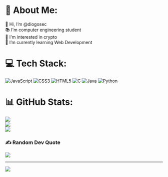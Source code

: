 # 💫 About Me:
👋 Hi, I’m @diogosec<br>📚 I'm computer engineering student<br>👀 I'm interested in crypto<br>🌱 I’m currently learning Web Development


# 💻 Tech Stack:
![JavaScript](https://img.shields.io/badge/javascript-%23323330.svg?style=for-the-badge&logo=javascript&logoColor=%23F7DF1E) ![CSS3](https://img.shields.io/badge/css3-%231572B6.svg?style=for-the-badge&logo=css3&logoColor=white) ![HTML5](https://img.shields.io/badge/html5-%23E34F26.svg?style=for-the-badge&logo=html5&logoColor=white) ![C](https://img.shields.io/badge/c-%2300599C.svg?style=for-the-badge&logo=c&logoColor=white) ![Java](https://img.shields.io/badge/java-%23ED8B00.svg?style=for-the-badge&logo=java&logoColor=white) ![Python](https://img.shields.io/badge/python-3670A0?style=for-the-badge&logo=python&logoColor=ffdd54)
# 📊 GitHub Stats:
![](https://github-readme-stats.vercel.app/api?username=diogosec&theme=dark&hide_border=false&include_all_commits=true&count_private=true)<br/>
![](https://github-readme-streak-stats.herokuapp.com/?user=diogosec&theme=dark&hide_border=false)<br/>
![](https://github-readme-stats.vercel.app/api/top-langs/?username=diogosec&theme=dark&hide_border=false&include_all_commits=true&count_private=true&layout=compact)

### ✍️ Random Dev Quote
![](https://quotes-github-readme.vercel.app/api?type=horizontal&theme=radical)

---
[![](https://visitcount.itsvg.in/api?id=diogosec&icon=0&color=0)](https://visitcount.itsvg.in)

<!-- Proudly created with GPRM ( https://gprm.itsvg.in ) -->
